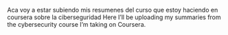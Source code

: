 Aca voy a estar subiendo mis resumenes del curso que estoy haciendo en coursera sobre la ciberseguridad
Here I’ll be uploading my summaries from the cybersecurity course I’m taking on Coursera.
